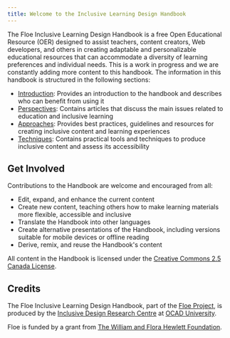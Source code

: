 ```yaml
---
title: Welcome to the Inclusive Learning Design Handbook
---
```


The Floe Inclusive Learning Design Handbook is a free Open Educational Resource (OER) designed to assist teachers,
content creators, Web developers, and others in creating adaptable and personalizable educational resources that can
accommodate a diversity of learning preferences and individual needs.
This is a work in progress and we are constantly adding more content to this handbook. The information in this
handbook is structured in the following sections:

* [Introduction](/introduction.html): Provides an introduction to the handbook and describes who can benefit from
using it
* [Perspectives](/PerspectivesOverview.html): Contains articles that discuss the main issues related to education and
inclusive learning
* [Approaches](/ApproachesOverview.html): Provides best practices, guidelines and resources for creating inclusive
content and learning experiences
* [Techniques](/TechniquesOverview.html): Contains practical tools and techniques to produce inclusive content and
assess its accessibility

## Get Involved

Contributions to the Handbook are welcome and encouraged from all:

* Edit, expand, and enhance the current content
* Create new content, teaching others how to make learning materials more flexible, accessible and inclusive
* Translate the Handbook into other languages
* Create alternative presentations of the Handbook, including versions suitable for mobile devices or offline reading
* Derive, remix, and reuse the Handbook's content

All content in the Handbook is licensed under the [Creative Commons 2.5 Canada License](http://creativecommons.org/licenses/by/2.5/ca/).

## Credits

The Floe Inclusive Learning Design Handbook, part of the [Floe Project](http://www.floeproject.org/), is produced by
the [Inclusive Design Research Centre](http://idrc.ocadu.ca/) at [OCAD University](http://www.ocadu.ca).

Floe is funded by a grant from [The William and Flora Hewlett Foundation](http://www.hewlett.org/).
